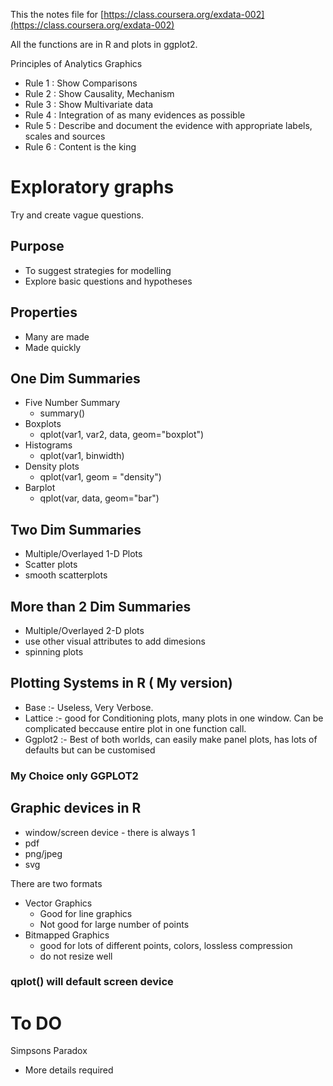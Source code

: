This the notes file for [https://class.coursera.org/exdata-002](https://class.coursera.org/exdata-002) 

All the functions are in R and plots in ggplot2.


Principles of Analytics Graphics

* Rule 1 : Show Comparisons
* Rule 2 : Show Causality, Mechanism
* Rule 3 : Show Multivariate data
* Rule 4 : Integration of as many evidences as possible
* Rule 5 : Describe and document the evidence with appropriate labels, scales and sources
* Rule 6 : Content is the king


# Exploratory graphs

Try and create vague questions. 


## Purpose

* To suggest strategies for modelling
* Explore basic questions and hypotheses



## Properties

* Many are made
* Made quickly

## One Dim Summaries

* Five Number Summary 
	* summary() 
* Boxplots
	* qplot(var1, var2, data, geom="boxplot")
* Histograms
	* qplot(var1, binwidth)
* Density plots
	* qplot(var1, geom = "density")
* Barplot
	* qplot(var, data, geom="bar")


## Two Dim Summaries

* Multiple/Overlayed 1-D Plots
* Scatter plots
* smooth scatterplots 


## More than 2 Dim Summaries

* Multiple/Overlayed 2-D plots
* use other visual attributes to add dimesions
* spinning plots



## Plotting Systems in R ( My version)

- Base :- Useless, Very Verbose.
- Lattice :- good for Conditioning plots, many plots in one window. Can be complicated beccause entire plot in one function call.
- Ggplot2 :- Best of both worlds, can easily make panel plots, has lots of defaults but can be customised

### My Choice only GGPLOT2


## Graphic devices in R

- window/screen device - there is always 1
- pdf
- png/jpeg
- svg


There are two formats

- Vector Graphics
	- Good for line graphics
	- Not good for large number of points
- Bitmapped Graphics
	- good for lots of different points, colors, lossless compression
	- do not resize well 
### qplot() will default screen device
### 





To DO
========




Simpsons Paradox

* More details required

